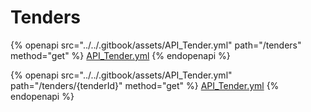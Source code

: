 # Tenders

{% openapi src="../../.gitbook/assets/API_Tender.yml" path="/tenders" method="get" %}
[API_Tender.yml](../../.gitbook/assets/API_Tender.yml)
{% endopenapi %}

{% openapi src="../../.gitbook/assets/API_Tender.yml" path="/tenders/{tenderId}" method="get" %}
[API_Tender.yml](../../.gitbook/assets/API_Tender.yml)
{% endopenapi %}
